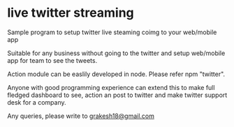 # live twitter streaming

Sample program to setup twitter live steaming coimg to your web/mobile app

Suitable for any business without going to the twitter and setup web/mobile app for team to see the tweets.

Action module can be easlily developed in node. Please refer npm "twitter". 

Anyone with good programming experience can extend this to make full fledged dashboard to see, action an post to twitter and make twitter support desk for a company.

Any queries, please write to grakesh18@gmail.com
